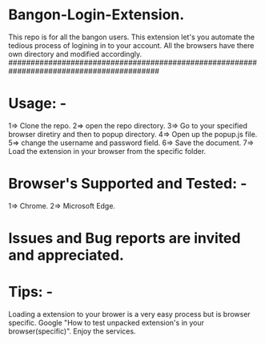 # Bangon-Login-Extension.
This repo is for all the bangon users. This extension let's you automate the tedious process of logining in to your account.
All the browsers have there own directory and modified accordingly. 
##########################################################################################
# Usage: - 
  1=> Clone the repo.
  2=> open the repo directory.
  3=> Go to your specified browser diretiry and then to popup directory.
  4=> Open up the popup.js file.
  5=> change the username and password field.
  6=> Save the document.
  7=> Load the extension in your browser from the specific folder.
  
# Browser's Supported and Tested: -
   1=> Chrome.
   2=> Microsoft Edge.
 
# Issues and Bug reports are invited and appreciated.

# Tips: -

Loading a extension to your brower is a very easy process but is browser specific.
Google "How to test unpacked extension's in your browser(specific)".
Enjoy the services.
